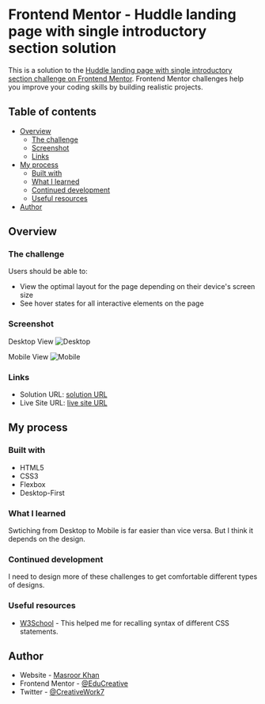 # Frontend Mentor - Huddle landing page with single introductory section solution

This is a solution to the [Huddle landing page with single introductory section challenge on Frontend Mentor](https://www.frontendmentor.io/challenges/huddle-landing-page-with-a-single-introductory-section-B_2Wvxgi0). Frontend Mentor challenges help you improve your coding skills by building realistic projects. 

## Table of contents

- [Overview](#overview)
  - [The challenge](#the-challenge)
  - [Screenshot](#screenshot)
  - [Links](#links)
- [My process](#my-process)
  - [Built with](#built-with)
  - [What I learned](#what-i-learned)
  - [Continued development](#continued-development)
  - [Useful resources](#useful-resources)
- [Author](#author)


## Overview

### The challenge

Users should be able to:

- View the optimal layout for the page depending on their device's screen size
- See hover states for all interactive elements on the page

### Screenshot
Desktop View
![Desktop](https://github.com/EduCreative/FrontendMentor-Huddle-landing-page/assets/108581855/45eefb54-a23e-4d22-a20a-c4569d236588)

Mobile View
![Mobile](https://github.com/EduCreative/FrontendMentor-Huddle-landing-page/assets/108581855/03665c7e-93b3-443e-8d72-82ae5b1e8ce8)

### Links

- Solution URL: [solution URL](https://github.com/EduCreative/FrontendMentor-Huddle-landing-page.git)
- Live Site URL: [live site URL](https://educreative.github.io/FrontendMentor-Huddle-landing-page/)

## My process

### Built with

- HTML5
- CSS3
- Flexbox
- Desktop-First

### What I learned

Swtiching from Desktop to Mobile is far easier than vice versa. But I think it depends on the design.

### Continued development

I need to design more of these challenges to get comfortable different types of designs.

### Useful resources

- [W3School](https://www.W3school.com) - This helped me for recalling syntax of different CSS statements.

## Author

- Website - [Masroor Khan ](https://educreative.github.io/)
- Frontend Mentor - [@EduCreative](https://www.frontendmentor.io/profile/EduCreative)
- Twitter - [@CreativeWork7](https://www.twitter.com/Creativework7)
